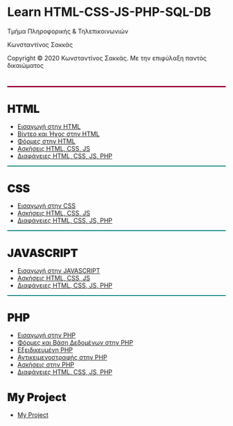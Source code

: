 <html>
  <head>
  	<link rel="icon" href="favicon.ico" type="image/png" />
  <style>
    .ml3 {
    font-weight: 900;
    font-size: 1.8em;
    }
     .ml4 { 
    font-weight: 900;
    font-size: 1.8em;
    }
    .ml5 {
    font-weight: 900;
    font-size: 1.8em;
    }
    .ml6 {
    font-weight: 900;
    font-size: 1.8em;
    }
    .ml7 {
    font-weight: 900;
    font-size: 1.8em;
    }
    </style>
  </head>
<body>
<h1> Learn HTML-CSS-JS-PHP-SQL-DB</h1>
<p> Τμήμα Πληροφορικής & Τηλεπικοινωνιών </p>
<p> Κωνσταντίνος Σακκάς</p>
  <p>Copyright © 2020 Κωνσταντίνος Σακκάς. Με την επιφύλαξη παντός δικαιώματος</p>
  <h1></h1>
<hr style="height:3px;border-width:0;color:gray;background-color: #990033">

<h1 class="ml3">HTML</h1>
<script src="https://cdnjs.cloudflare.com/ajax/libs/animejs/2.0.2/anime.min.js"></script>
<ul>
<li><a href="./Εισαγωγή%20στην%20HTML">Εισαγωγή στην HTML</a></li>
<li><a href="./Βίντεο%20και%20Ήχος%20στην%20HTML/">Βίντεο και Ήχος στην HTML</a></li>
<li><a href="./Φόρμες%20στην%20HTML">Φόρμες στην HTML</a></li>
<li><a href="./Ασκήσεις%20HTML,%20CSS,%20JS">Ασκήσεις HTML, CSS, JS</a></li>
<li><a href="./Διαφάνειες%20HTML%2C%20CSS%2C%20JS%2C%20PHP">Διαφάνειες HTML, CSS, JS, PHP</a></li>
</ul>
<hr style="height:2px;border-width:0;color:gray;background-color: #008080">
<h1 class="ml4">CSS</h1>
<script src="https://cdnjs.cloudflare.com/ajax/libs/animejs/2.0.2/anime.min.js"></script>
<ul>
<li><a href="./Εισαγωγή%20στην%20CSS">Εισαγωγή στην CSS</a></li>
<li><a href="./Ασκήσεις%20HTML%2C%20CSS%2C%20JS">Ασκήσεις HTML, CSS, JS</a></li>
<li><a href="./Διαφάνειες%20HTML%2C%20CSS%2C%20JS%2C%20PHP">Διαφάνειες HTML, CSS, JS, PHP</a></li>
</ul>
<hr style="height:2px;border-width:0;color:gray;background-color: #008080">

<h1 class="ml5">JAVASCRIPT</h1>
<script src="https://cdnjs.cloudflare.com/ajax/libs/animejs/2.0.2/anime.min.js"></script>
<ul>
<li><a href="./Εισαγωγή%20στην%20JavaScript">Εισαγωγή στην JAVASCRIPT</a></li>
<li><a href="./Ασκήσεις%20HTML%2C%20CSS%2C%20JS">Ασκήσεις HTML, CSS, JS</a></li>
<li><a href="./Διαφάνειες%20HTML%2C%20CSS%2C%20JS%2C%20PHP">Διαφάνειες HTML, CSS, JS, PHP</a></li>
</ul>
<hr style="height:2px;border-width:0;color:gray;background-color: #008080">

<h1 class="ml6">PHP</h1>
<script src="https://cdnjs.cloudflare.com/ajax/libs/animejs/2.0.2/anime.min.js"></script>
<ul>
<li><a href="./Εισαγωγή%20στην%20PHP">Εισαγωγή στην PHP</a></li>
<li><a href="./Φόρμες%20και%20Βάση%20Δεδομένων%20στην%20PHP">Φόρμες και Βάση Δεδομένων στην PHP</a></li>
<li><a href="./Εξειδικευμένη%20PHP">Εξειδικευμένη PHP</a></li>
<li><a href="./Αντικειμενοστραφής%20στην%20PHP">Αντικειμενοστραφής στην PHP</a></li>
<li><a href="./PHP">Ασκήσεις στην PHP</a></li>
<li><a href="./Διαφάνειες%20HTML%2C%20CSS%2C%20JS%2C%20PHP">Διαφάνειες HTML, CSS, JS, PHP</a></li>
</ul>
<h1 class="ml7">My Project</h1>
<ul>
<li><a href="./Project">My Project</a></li>
</ul>

<script>
// Wrap every letter in a span
var textWrapper = document.querySelector('.ml3');
var textWrapper2 = document.querySelector('.ml4');
var textWrapper3 = document.querySelector('.ml5');
var textWrapper4 = document.querySelector('.ml6');
var textWrapper5 = document.querySelector('.ml7');

textWrapper.innerHTML = textWrapper.textContent.replace(/\S/g, "<span class='letter'>$&</span>");
textWrapper2.innerHTML = textWrapper2.textContent.replace(/\S/g, "<span class='letter'>$&</span>");
textWrapper3.innerHTML = textWrapper3.textContent.replace(/\S/g, "<span class='letter'>$&</span>");
textWrapper4.innerHTML = textWrapper4.textContent.replace(/\S/g, "<span class='letter'>$&</span>");
textWrapper5.innerHTML = textWrapper5.textContent.replace(/\S/g, "<span class='letter'>$&</span>");

anime.timeline({loop: true})
  .add({
    targets: '.ml3 .letter',
    opacity: [0,1],
    easing: "easeInOutQuad",
    duration: 2150,
    delay: (el, i) => 60 * (i+1)
  }).add({
    targets: '.ml3',
    opacity: 0,
    duration: 500,
    easing: "easeOutExpo",
    delay: 100
  });

  anime.timeline({loop: true})
  .add({
    targets: '.ml4 .letter',
    opacity: [0,1],
    easing: "easeInOutQuad",
    duration: 2150,
    delay: (el, i) => 60 * (i+1)
  }).add({
    targets: '.ml4',
    opacity: 0,
    duration: 500,
    easing: "easeOutExpo",
    delay: 100
  });

  anime.timeline({loop: true})
  .add({
    targets: '.ml5 .letter', 
    opacity: [0,1],
    easing: "easeInOutQuad",
    duration: 2150,
    delay: (el, i) => 60 * (i+1)
  }).add({
    targets: '.ml5',
    opacity: 0,
    duration: 500,
    easing: "easeOutExpo",
    delay: 100
  });

  anime.timeline({loop: true})
  .add({
    targets: '.ml6 .letter',
    opacity: [0,1],
    easing: "easeInOutQuad",
    duration: 2150,
    delay: (el, i) => 60 * (i+1)
  }).add({
    targets: '.ml6',
    opacity: 0,
    duration: 500,
    easing: "easeOutExpo",
    delay: 100
  });

  anime.timeline({loop: true})
  .add({
    targets: '.ml7 .letter',
    opacity: [0,1],
    easing: "easeInOutQuad",
    duration: 2150,
    delay: (el, i) => 60 * (i+1)
  }).add({
    targets: '.ml7',
    opacity: 0,
    duration: 500,
    easing: "easeOutExpo",
    delay: 100
  });
</script>
</body>
</html>
